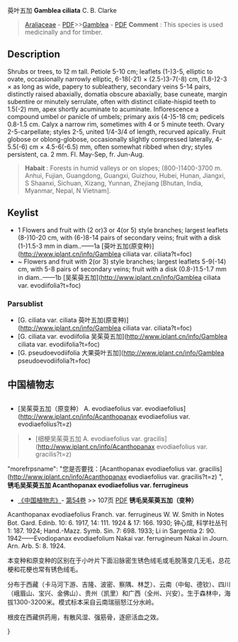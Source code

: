 萸叶五加 **Gamblea ciliata** C. B. Clarke

> [Araliaceae](http://www.iplant.cn/info/Araliaceae?t=foc) - [PDF](http://www.iplant.cn/foc/pdf/Araliaceae.pdf)>>[Gamblea](http://www.iplant.cn/info/Gamblea?t=foc) - [PDF](http://www.iplant.cn/foc/pdf/Gamblea.pdf)
> **Comment** : 
> This species is used medicinally and for timber.

## Description

Shrubs or trees, to 12 m tall. Petiole 5-10 cm; leaflets (1-)3-5, elliptic to ovate, occasionally narrowly elliptic, 6-18(-21) × (2.5-)3-7(-8) cm, (1.8-)2-3 × as long as wide, papery to subleathery, secondary veins 5-14 pairs, distinctly raised abaxially, domatia obscure abaxially, base cuneate, margin subentire or minutely serrulate, often with distinct ciliate-hispid teeth to 1.5(-2) mm, apex shortly acuminate to acuminate. Inflorescence a compound umbel or panicle of umbels; primary axis (4-)5-18 cm; pedicels 0.8-1.5 cm. Calyx a narrow rim, sometimes with 4 or 5 minute teeth. Ovary 2-5-carpellate; styles 2-5, united 1/4-3/4 of length, recurved apically. Fruit globose or oblong-globose, occasionally slightly compressed laterally, 4-5.5(-6) cm × 4.5-6(-6.5) mm, often somewhat ribbed when dry; styles persistent, ca. 2 mm. Fl. May-Sep, fr. Jun-Aug.
> **Habait** : 
> Forests in humid valleys or on slopes; (800-)1400-3700 m. Anhui, Fujian, Guangdong, Guangxi, Guizhou, Hubei, Hunan, Jiangxi, S Shaanxi, Sichuan, Xizang, Yunnan, Zhejiang [Bhutan, India, Myanmar, Nepal, N Vietnam].
## Keylist

* 1 Flowers and fruit with (2 or)3 or 4(or 5) style branches; largest leaflets (8-)10-20 cm, with (6-)8-14 pairs of secondary veins; fruit with a disk (1-)1.5-3 mm in diam..——1a  [萸叶五加(原变种)](http://www.iplant.cn/info/Gamblea ciliata var. ciliata?t=foc)
* ~ Flowers and fruit with 2(or 3) style branches; largest leaflets 5-9(-14) cm, with 5-8 pairs of secondary veins; fruit with a disk (0.8-)1.5-1.7 mm in diam..——1b  [吴茱萸五加](http://www.iplant.cn/info/Gamblea ciliata var. evodiifolia?t=foc)

### Parsublist

* [G.  ciliata var. ciliata  萸叶五加(原变种)](http://www.iplant.cn/info/Gamblea ciliata var. ciliata?t=foc)
* [G.  ciliata var. evodiifolia  吴茱萸五加](http://www.iplant.cn/info/Gamblea ciliata var. evodiifolia?t=foc)
* [G.  pseudoevodiifolia  大果萸叶五加](http://www.iplant.cn/info/Gamblea pseudoevodiifolia?t=foc)

## 中国植物志
## 
* [吴茱萸五加（原变种）  A.  evodiaefolius var. evodiaefolius](http://www.iplant.cn/info/Acanthopanax evodiaefolius var. evodiaefolius?t=z)
> * [细梗吴茱萸五加  A.  evodiaefolius var. gracilis](http://www.iplant.cn/info/Acanthopanax evodiaefolius var. gracilis?t=z)

  "morefrpsname": "您是否要找：<span class='spantxt'>[Acanthopanax evodiaefolius var. gracilis](http://www.iplant.cn/info/Acanthopanax evodiaefolius var. gracilis?t=z)  ",
**锈毛吴茱萸五加 Acanthopanax evodiaefolius var. ferrugineus**

* [《中国植物志》](http://www.iplant.cn/frps)- [第54卷](http://www.iplant.cn/frps/vol/54) >> 107页 [PDF](http://www.iplant.cn/frps/pdf/54/107a.PDF)
**锈毛吴茱萸五加（变种）**

Acanthopanax evodiaefolius Franch. var. ferrugineus W. W. Smith in Notes Bot. Gard. Edinb. 10: 6. 1917, 14: 111. 1924 & 17: 166. 1930; 钟心煊, 科学社丛刊1: 187. 1924; Hand.-Mazz. Symb. Sin. 7: 698. 1933; Li in Sargentia 2: 90. 1942——Evodiopanax evodiaefolium Nakai var. ferrugineum Nakai in Journ. Arn. Arb. 5: 8. 1924.

本变种和原变种的区别在于小叶片下面沿脉密生锈色绒毛或毛脱落变几无毛，总花梗和花梗也常有锈色绒毛。

分布于西藏（卡马河下游、吉隆、波密、察隅、林芝）、云南（中甸、德钦）、四川（峨眉山、宝兴、金佛山）、贵州（凯里）和广西（全州、兴安）。生于森林中，海拔1300-3200米。模式标本采自云南瑞丽怒江分水岭。

根皮在西藏供药用，有散风湿、强筋骨，逐瘀活血之效。

}